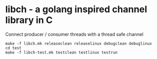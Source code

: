 # libch - a golang inspired channel library in C

Connect producer / consumer threads with a thread safe channel

```
make -f libch.mk releaseclean releaselinux debugclean debuglinux
cd test
make -f libch-test.mk testclean testlinux testrun

```

